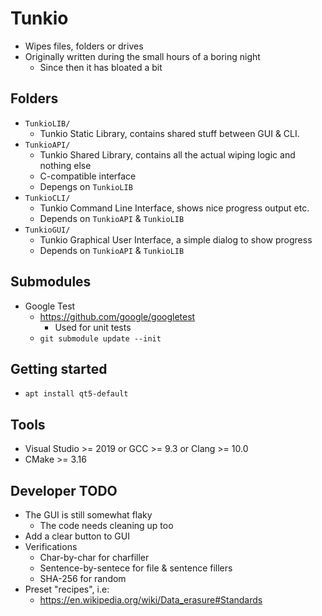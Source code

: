 # Tunkio

- Wipes files, folders or drives
- Originally written during the small hours of a boring night
	- Since then it has bloated a bit

## Folders

- ``TunkioLIB/``
	- Tunkio Static Library, contains shared stuff between GUI & CLI.
- ``TunkioAPI/``
	- Tunkio Shared Library, contains all the actual wiping logic and nothing else
	- C-compatible interface
	- Depengs on ``TunkioLIB``
- ``TunkioCLI/``
	- Tunkio Command Line Interface, shows nice progress output etc.
	- Depends on ``TunkioAPI`` & ``TunkioLIB``
- ``TunkioGUI/``
	- Tunkio Graphical User Interface, a simple dialog to show progress
	- Depends on ``TunkioAPI`` & ``TunkioLIB``

## Submodules

- Google Test
	- https://github.com/google/googletest
		- Used for unit tests
	- ``git submodule update --init``

## Getting started

- ``apt install qt5-default``

## Tools

- Visual Studio >= 2019 or GCC >= 9.3 or Clang >= 10.0
- CMake >= 3.16

## Developer TODO

- The GUI is still somewhat flaky
	- The code needs cleaning up too
- Add a clear button to GUI
- Verifications
	- Char-by-char for charfiller
	- Sentence-by-sentece for file & sentence fillers
	- SHA-256 for random
- Preset "recipes", i.e:
	- https://en.wikipedia.org/wiki/Data_erasure#Standards